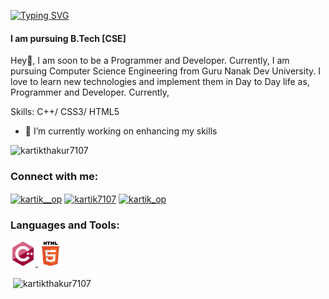 
[![Typing SVG](https://readme-typing-svg.herokuapp.com?size=40&lines=Hey!+It's+Kartik+Thakur;Visit+kartik.gq;Learning+Web+Dev;Open-Source+Enthusiast;Compter+Science+Undergraduate)](https://git.io/typing-svg)
#### I am pursuing B.Tech [CSE]

Hey👋, I am soon to be a Programmer and Developer. Currently, I am pursuing Computer Science Engineering from Guru Nanak Dev University. I love to learn new technologies and implement them in Day to Day life as, Programmer and Developer. Currently, 

Skills: C++/ CSS3/ HTML5

- 🔭 I’m currently working on enhancing my skills


<p align="left"> <img src="https://komarev.com/ghpvc/?username=kartikthakur7107&label=Profile%20views&color=0e75b6&style=flat" alt="kartikthakur7107" /> </p>

<h3 align="left">Connect with me:</h3>
<p align="left">
<a href="https://twitter.com/kartik__op" target="blank"><img align="center" src="https://raw.githubusercontent.com/rahuldkjain/github-profile-readme-generator/master/src/images/icons/Social/twitter.svg" alt="kartik__op" height="30" width="40" /></a>
<a href="https://linkedin.com/in/kartik7107" target="blank"><img align="center" src="https://raw.githubusercontent.com/rahuldkjain/github-profile-readme-generator/master/src/images/icons/Social/linked-in-alt.svg" alt="kartik7107" height="30" width="40" /></a>
<a href="https://instagram.com/kartik.gq" target="blank"><img align="center" src="https://raw.githubusercontent.com/rahuldkjain/github-profile-readme-generator/master/src/images/icons/Social/instagram.svg" alt="kartik_op" height="30" width="40" /></a>
</p>

<h3 align="left">Languages and Tools:</h3>
<p align="left"> <a href="https://www.w3schools.com/cpp/" target="_blank" rel="noreferrer"> <img src="https://raw.githubusercontent.com/devicons/devicon/master/icons/cplusplus/cplusplus-original.svg" alt="cplusplus" width="40" height="40"/> </a> <a href="https://www.w3.org/html/" target="_blank" rel="noreferrer"> <img src="https://raw.githubusercontent.com/devicons/devicon/master/icons/html5/html5-original-wordmark.svg" alt="html5" width="40" height="40"/> </a> </p>

<p>&nbsp;<img align="center" src="https://github-readme-stats.vercel.app/api?username=kartikthakur7107&show_icons=true&locale=en" alt="kartikthakur7107" /></p>
